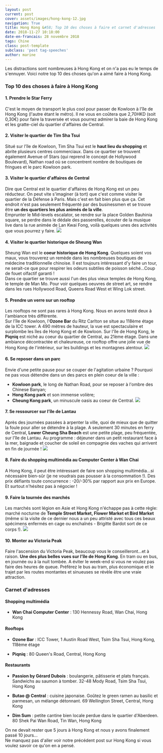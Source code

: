 ```yaml
---
layout: post
current: post
cover: assets/images/hong-kong-12.jpg
navigation: True
title: Hong Kong &#58; Top 10 des choses à faire et carnet d'adresses
date: 2018-11-27 10:18:00
date-en-francais: 28 novembre 2018
tags: Chine
class: post-template
subclass: 'post tag-speeches'
author: marine
---
```

Les distractions sont nombreuses à Hong Kong et on n'a pas eu le temps de s'ennuyer. Voici notre top 10 des choses qu'on a aimé faire à Hong Kong.

### Top 10 des choses à faire à Hong Kong

#### 1. Prendre le Star Ferry
C'est le moyen de transport le plus cool pour passer de Kowloon à l'île de Hong Kong (l'autre étant le métro). Il ne vous en coûtera que 2,70HKD (soit 0,30€) pour faire la traversée et vous pourrez admirer la baie de Hong Kong et les gratte-ciel du quartier d'affaires de Central.

#### 2. Visiter le quartier de Tim Sha Tsui
Situé sur l'île de Kowloon, Tim Sha Tsui est le **haut lieu du shopping** et abrite plusieurs centres commerciaux.   Dans ce quartier se trouvent également Avenue of Stars (qui reprend le concept de Hollywood Boulevard), Nathan road où se concentrent nombre de boutiques de fringues et le parc Kowloon park.

#### 3. Visiter le quartier d'affaires de Central
Dire que Central est le quartier d'affaires de Hong Kong est un peu réducteur. On peut vite s'imaginer (à tort) que c'est comme visiter le quartier de la Défense à Paris. Mais c'est en fait bien plus que ça. Cet endroit n'est pas seulement fréquenté par des businessmen et se trouve être **un des quartiers les plus animés de la ville**.  
Emprunter le Mid-levels escalator, se rendre sur la place Golden Bauhinia square, se perdre dans le dédale des passerelles, écouter de la musique live dans la rue animée de Lan Kwai Fong, voilà quelques unes des activités que vous pourrez y faire.
![](assets/images/hong-kong-18.jpg)
#### 4. Visiter le quartier historique de Sheung Wan
Sheung Wan est le **coeur historique de Hong Kong**. Quelques soient vos maux, vous trouverez un remède dans les nombreuses boutiques de médecine traditionnelle chinoise. Il est toujours intéressant d'y faire un tour, ne serait-ce que pour respirer les odeurs subtiles de poisson séché...Coup de fouet olfactif garanti !  
Dans ce quartier se trouve aussi l'un des plus vieux temples de Hong Kong, le temple de Man Mo.
Pour voir quelques oeuvres de street art, se rendre dans les rues Hollywood Road, Queens Road West et Wing Lok street.

#### 5. Prendre un verre sur un rooftop
Les rooftops ne sont pas rares à Hong Kong. Nous en avons testé deux à l'ambiance très différente.  
Sur l'île de Kowloon, l'**Ozone Bar** du Ritz Carlton se situe au 118ème étage de la ICC tower. A 490 mètres de hauteur, la vue est spectaculaire et surplombe les îles de Hong Kong et de Kowloon. 
Sur l'île de Hong Kong, le **Piqniq** est niché au coeur du quartier de Central, au 21ème étage. Dans une ambiance décontractée et chaleureuse, ce rooftop offre une jolie vue de Hong Kong de l'intérieur, sur les buildings et les montagnes alentour.
![](assets/images/hong-kong-16.jpg)
#### 6. Se reposer dans un parc
Envie d'une petite pause pour se couper de l'agitation urbaine ? Pourquoi ne pas vous détendre dans un des parcs en plein coeur de la ville :
- **Kowloon park**, le long de Nathan Road, pour se reposer à l'ombre des Chinese Banyan;
- **Hong Kong park** et son immense volière;
- **Cheung Kong park**, un minuscule oasis au coeur de Central.
![](assets/images/hong-kong-6.jpg)
#### 7. Se ressourcer sur l'île de Lantau
Après des journées passées à arpenter la ville, quoi de mieux que de quitter la foule pour aller se détendre à la plage. A seulement 30 minutes en ferry de Central, **Lower Cheung Sha Beach** est une petite plage, peu fréquentée, sur l'île de Lantau. Au programme : déjeuner dans un petit restaurant face à la mer, baignade et coucher de soleil en compagnie des vaches qui arrivent en fin de journée !
![](assets/images/hong-kong-10.jpg)
#### 8. Faire du shopping multimédia au Computer Center à Wan Chai
A Hong Kong, il peut être intéressant de faire son shopping multimédia...si nécessaire bien-sûr (je ne voudrais pas pousser à la consommation !). Des prix défiants toute concurrence : -20/-30% par rapport aux prix en Europe. Et surtout n'hésitez pas à négocier !

#### 9. Faire la tournée des marchés
Les marchés sont légion en Asie et Hong Kong n'échappe pas à cette règle: marché nocturne de **Temple Street Market, Flower Market et Bird Market** (même si la visite de ce dernier nous a un peu attristé avec tous ces beaux spécimens enfermés en cage ou enchaînés - Brigitte Bardot sort de ce corps !).
![](assets/images/hong-kong-14.jpg)
#### 10. Monter au Victoria Peak
Faire l'ascension du Victoria Peak, beaucoup vous le conseilleront...et à raison. **Une des plus belles vues sur l'île de Hong Kong**. En tram ou en bus, en journée ou à la nuit tombée. A éviter le week-end si vous ne voulez pas faire des heures de queue. Préférez le bus au tram, plus économique et le trajet par les routes montantes et sinueuses se révèle être une vraie attraction.

### Carnet d'adresses

#### Shopping multimédia

- **Wan Chai Computer Center** :
130 Hennessy Road, Wan Chai, Hong Kong

#### Rooftops

- **Ozone Bar** :
ICC Tower, 1 Austin Road West, Tsim Sha Tsui, Hong Kong, 118ème étage

- **Piqniq** :
80 Queen's Road, Central, Hong Kong

#### Restaurants

- **Passion by Gérard Dubois** : boulangerie, pâtisserie et plats français. Sandwichs au saumon à tomber.
32-48 Mody Road, Tsim Sha Tsui, Hong Kong

- **Butao @ Central** : cuisine japonaise. Goûtez le green ramen au basilic et parmesan, un mélange détonnant.
69 Wellington Street, Central, Hong Kong

- **Dim Sum** : petite cantine bien locale perdue dans le quartier d'Aberdeen.
80 Shek Pai Wan Road, Tin Wan, Hong Kong

On ne devait rester que 5 jours à Hong Kong et nous y avons finalement passé 10 jours...  
Ne manquez pas d'aller voir notre précédent post sur Hong Kong si vous voulez savoir ce qu'on en a pensé.